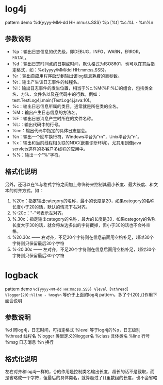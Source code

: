 # log4j
pattern demo
%d{yyyy-MM-dd HH:mm:ss.SSS} %p [%t] %c:%L - %m%n

## 参数说明

- %p：输出日志信息的优先级，即DEBUG，INFO，WARN，ERROR，FATAL。
- %d：输出日志时间点的日期或时间，默认格式为ISO8601，也可以在其后指定格式，如：%d{yyyy/MM/dd HH:mm:ss,SSS}。
- %r：输出自应用程序启动到输出该log信息耗费的毫秒数。
- %t：输出产生该日志事件的线程名。
- %l：输出日志事件的发生位置，相当于%c.%M(%F:%L)的组合，包括类全名、方法、文件名以及在代码中的行数。例如：test.TestLog4j.main(TestLog4j.java:10)。
- %c：输出日志信息所属的类目，通常就是所在类的全名。
- %M：输出产生日志信息的方法名。
- %F：输出日志消息产生时所在的文件名称。
- %L:：输出代码中的行号。
- %m:：输出代码中指定的具体日志信息。
- %n：输出一个回车换行符，Windows平台为"rn"，Unix平台为"n"。
- %x：输出和当前线程相关联的NDC(嵌套诊断环境)，尤其用到像java servlets这样的多客户多线程的应用中。
- %%：输出一个"%"字符。

## 格式化说明
另外，还可以在%与格式字符之间加上修饰符来控制其最小长度、最大长度、和文本的对齐方式。如：
1. %20c：指定输出category的名称，最小的长度是20，如果category的名称长度小于20的话，默认的情况下右对齐。
2. %-20c："-"号表示左对齐。
3. %.30c：指定输出category的名称，最大的长度是30，如果category的名称长度大于30的话，就会将左边多出的字符截掉，但小于30的话也不会补空格。
4. %20.30c —— 右对齐，不足20个字符则在信息前面用空格补足，超过30个字符则只保留最后30个字符
5. %-20.30c —— 左对齐，不足20个字符则在信息后面用空格补足，超过30个字符则只保留最后30个字符

# logback

pattern demo
`%d{yyyy-MM-dd HH:mm:ss.SSS} %level [%thread] %logger{20}:%line - %msg%n`
 等价于上面的log4j pattern，多了个{20},{}作用下面会说明
 
## 参数说明
%d 同log4j，日志时间，可指定格式
%level 等于log4j的%p，日志级别
%thread 线程名
%logger 类里定义的logger名
%class  具体类名
%line 行号
%msg 日志消息
%n 换行

## 格式化说明
左右对齐和log4j一样的，{}的作用是控制类名输出长度，超长的话不是截取，而是省略成一个字符，但最后的具体类名，就算超过了{}里数组的长度，也不会省略